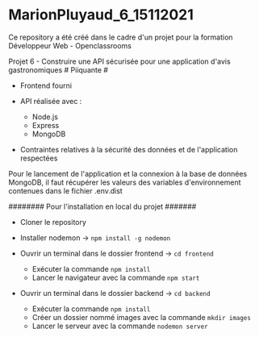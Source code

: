 # MarionPluyaud_6_15112021

Ce repository a été créé dans le cadre d'un projet pour la formation Développeur Web - Openclassrooms

Projet 6 - Construire une API sécurisée pour une application d'avis gastronomiques # Piiquante #

- Frontend fourni

- API réalisée avec :
  - Node.js
  - Express
  - MongoDB
  
- Contraintes relatives à la sécurité des données et de l'application respectées

Pour le lancement de l'application et la connexion à la base de données MongoDB, il faut récupérer les valeurs des variables d'environnement contenues dans le fichier .env.dist

######## Pour l'installation en local du projet #######
- Cloner le repository 
- Installer nodemon -> `npm install -g nodemon`

- Ouvrir un terminal dans le dossier frontend -> `cd frontend`
  - Exécuter la commande `npm install`
  - Lancer le navigateur avec la commande `npm start`

- Ouvrir un terminal dans le dossier backend -> `cd backend`
  - Exécuter la commande `npm install`
  - Créer un dossier nommé images avec la commande `mkdir images`
  - Lancer le serveur avec la commande `nodemon server`


  

  

